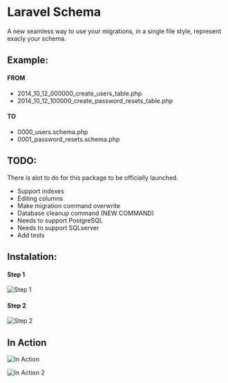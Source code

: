 # Laravel Schema

A new seamless way to use your migrations, in a single file style, represent exacly your schema.

## Example:

#### FROM

- 2014_10_12_000000_create_users_table.php
- 2014_10_12_100000_create_password_resets_table.php

#### TO

- 0000_users.schema.php
- 0001_password_resets.schema.php

## TODO:

There is alot to do for this package to be officially launched.

- Support indexes
- Editing columns
- Make migration command overwrite
- Database cleanup command (NEW COMMAND)
- Needs to support PostgreSQL
- Needs to support SQLserver
- Add tests

## Instalation:

#### Step 1
![Step 1](http://g.recordit.co/azLoieNytU.gif)

#### Step 2
![Step 2](http://g.recordit.co/u9BBMq3R61.gif)

## In Action

![In Action](http://g.recordit.co/DoO68s4YPT.gif)

![In Action 2](http://g.recordit.co/410jwPSE68.gif)
